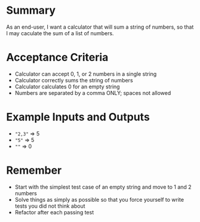 # Summary
As an end-user, I want a calculator that will sum a string of numbers, so that I may caculate the sum of a list of numbers.

# Acceptance Criteria
- Calculator can accept 0, 1, or 2 numbers in a single string
- Calculator correctly sums the string of numbers
- Calculator calculates 0 for an empty string
- Numbers are separated by a comma ONLY; spaces not allowed

# Example Inputs and Outputs
- `"2,3"` =>	5
- `"5"`	=>	5
- `""`	=>	0

# Remember
- Start with the simplest test case of an empty string and move to 1 and 2 numbers
- Solve things as simply as possible so that you force yourself to write tests you did not think about
- Refactor after each passing test

